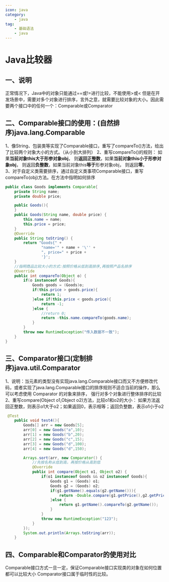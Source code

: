 ```yaml
---
icon: java
category: 
    - java
tag: 
    - 基础语法
    - java
---
```

# Java比较器

## 一、说明

正常情况下，Java中的对象只能通过==或!=进行比较，不能使用>或<
但是在开发场景中，需要对多个对象进行排序，言外之意，就需要比较对象的大小。因此需要两个接口中的任何一个：Comparable或Comparator

## 二、Comparable接口的使用：(自然排序)java.lang.Comparable  

1、像String、包装类等实现了Comparable接口，重写了compareTo()方法，给出了比较两个对象大小的方式。（从小到大排列）
2、重写compareTo()的规则：
如果**当前对象this大于形参对象obj**， 则**返回正整数**，如果**当前对象this小于形参对象obj**， 则返回**负整数**，如果当前对象this**等于**形参对象obj， 则返回**零**。  
3、对于自定义类需要排序，通过自定义类事项Comparable接口，重写compareTo(obj)方法。在方法中指明如何排序

```java
public class Goods implements Comparable{
    private String name;
    private double price;

    public Goods(){
    }
    public Goods(String name, double price) {
        this.name = name;
        this.price = price;
    }
    @Override
    public String toString() {
        return "Goods{" +
                "name='" + name + '\'' +
                ", price=" + price +
                '}';
    }
    //指明商品比较大小的方式:按照价格从低到高排序,再按照产品名排序
    @Override
    public int compareTo(Object o) {
        if(o instanceof Goods){
            Goods goods = (Goods)o;
            if(this.price > goods.price){
                return 1;
            }else if(this.price < goods.price){
                return -1;
            }else {
                //return 0;
                return -this.name.compareTo(goods.name);
            }
        }
        throw new RuntimeException("传入数据不一致");
    }
}
```

## 三、Comparator接口(定制排序)java.util.Comparator  

1、说明：当元素的类型没有实现java.lang.Comparable接口而又不方便修改代码，或者实现了java.lang.Comparable接口的排序规则不适合当前的操作，那么可以考虑使用 Comparator 的对象来排序， 强行对多个对象进行整体排序的比较  
2、重写compare(Object o1,Object o2)方法，比较o1和o2的大小： 如果方法返
回正整数，则表示o1大于o2；如果返回0，表示相等；返回负整数，表示o1小于o2  

```java
 @Test
    public void test4(){
        Goods[] arr = new Goods[5];
        arr[0] = new Goods("a",10);
        arr[1] = new Goods("b",20);
        arr[2] = new Goods("c",15);
        arr[3] = new Goods("d",100);
        arr[4] = new Goods("d",150);

        Arrays.sort(arr, new Comparator() {
            //先按名称从低到高，再按价格从高到低
            @Override
            public int compare(Object o1, Object o2) {
                if(o1 instanceof Goods && o2 instanceof Goods){
                    Goods g1 = (Goods) o1;
                    Goods g2 = (Goods) o2;
                    if(g1.getName().equals(g2.getName())){
                        return -Double.compare(g1.getPrice(),g2.getPrice());
                    }else {
                        return g1.getName().compareTo(g2.getName());
                    }
                }
                throw new RuntimeException("123");
            }
        });
        System.out.println(Arrays.toString(arr));
    }
```

## 四、Comparable和Comparator的使用对比

Comparable接口方式一旦一定，保证Comparable接口实现类的对象在如何位置都可以比较大小
Comparator接口属于临时性的比较。
